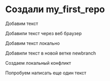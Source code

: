 # Создали my_first_repo

Добавим текст

Добавили текст через веб браузер

Добавим текст локально

Добавили текст в новой ветке newbranch

Создаем локальный конфликт

Попробуем написать еще один текст

